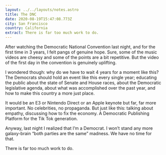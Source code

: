```yaml
---
layout: ../../layouts/notes.astro
title: The DNC
date: 2020-08-19T15:47:08.773Z
city: San Francisco
country: California
extract: There is far too much work to do.
---
```


After watching the Democratic National Convention last night, and for the first time in 3 years, I felt pangs of genuine hope. Sure, some of the music videos are cheesy and some of the points are a bit repetitive. But the video of the first day in the convention is genuinely uplifting.

I wondered though: why do we have to wait 4 years for a moment like this? The Democrats should hold an event like this every single year; educating the public about the state of Senate and House races, about the Democratic legislative agenda, about what was accomplished over the past year, and how to make this country a more just place.

It would be an E3 or Nintendo Direct or an Apple keynote but far, far more important. No celebrities, no propaganda. But just like this: talking about empathy, discussing how to fix the economy. A Democratic Publishing Platform for the Tik Tok generation.

Anyway, last night I realized that I’m a Democrat. I won’t stand any more galaxy-brain “both parties are the same” madness. We have no time for that.

There is far too much work to do.
